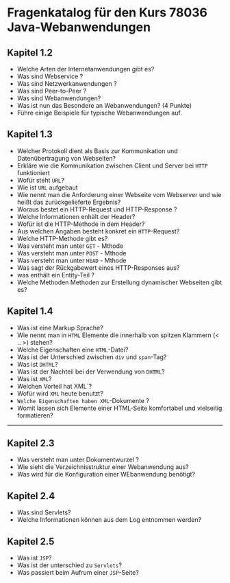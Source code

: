 # Fragenkatalog für den Kurs 78036   Java-Webanwendungen

## Kapitel 1.2

+ Welche Arten der Internetanwendungen gibt es?
+ Was sind Webservice ?
+ Was sind Netzwerkanwendungen ?
+ Was sind Peer-to-Peer ?
+ Was sind Webanwendungen?
+ Was ist nun das Besondere an Webanwendungen? (4 Punkte)
+ Führe einige Beispiele für typische Webanwendungen auf.

## Kapitel 1.3

+ Welcher Protokoll dient als Basis zur Kommunikation und Datenübertragung  von Webseiten?
+ Erkläre wie die Kommunikation zwischen Client und Server bei `HTTP` funktioniert
+ Wofür steht `URL`?
+ Wie ist `URL` aufgebaut
+ Wie nennt man die Anforderung einer Webseite vom Webserver und wie heißt das zurückgelieferte Ergebnis?
+ Woraus bestet ein HTTP-Request und HTTP-Response ?
+ Welche Informationen enhält der Header?
+ Wofür ist die HTTP-Methode in dem Header?
+ Aus welchen Angaben besteht konkret ein `HTTP`-Request?
+ Welche HTTP-Methode gibt es?
+ Was versteht man unter `GET` - Mthode
+ Was versteht man unter `POST` - Mthode
+ Was versteht man unter `HEAD` - Mthode
+ Was sagt der Rückgabewert eines HTTP-Responses aus?
+ was enthält ein Entity-Teil ?
+ Welche Methoden Methoden zur Erstellung dynamischer Webseiten gibt es?

## Kapitel 1.4

- Was ist eine Markup Sprache?
- Wie nennt man in `HTML`  Elemente  die innerhalb von spitzen Klammern (< .. >) stehen?
- Welche Eigenschaften eine `HTML`-Datei?
- Was ist der Unterschied zwischen `div` und `span`-Tag?
- Was ist `DHTML`?
- Was ist der Nachteil bei der Verwendung von `DHTML`?
- Was ist `XML`?
- Welchen Vorteil hat XML`?
- Wofür wird `XML` heute benutzt?
- `Welche Eigenschaften haben XML`-Dokumente ?
- Womit lassen sich Elemente einer HTML-Seite komfortabel und vielseitig formatieren? 


-----

## Kapitel 2.3

- Was versteht man unter Dokumentwurzel ?
- Wie sieht  die Verzeichnisstruktur einer Webanwendung aus?
- Was wird für die Konfiguration einer WEbanwendung benötigt?


## Kapitel 2.4

- Was sind Servlets?
- Welche Informationen können aus dem Log entnommen werden?

## Kapitel 2.5

- Was ist `JSP`?
- Was ist der unterschied zu `Servlets`?
- Was passiert beim Aufrum einer `JSP`-Seite?
